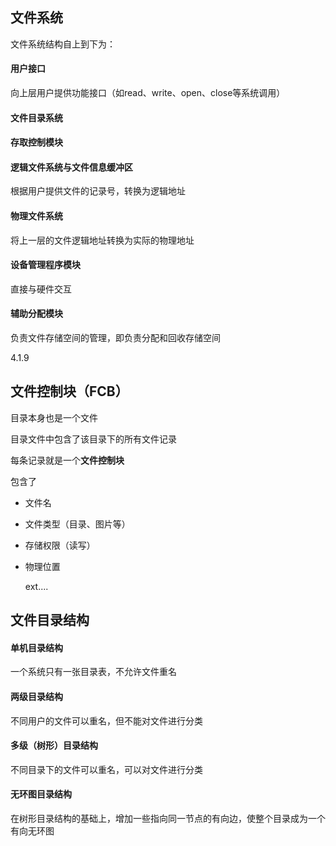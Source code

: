 ## 文件系统

文件系统结构自上到下为：

#### 用户接口

向上层用户提供功能接口（如read、write、open、close等系统调用）



#### 文件目录系统



#### 存取控制模块



#### 逻辑文件系统与文件信息缓冲区

根据用户提供文件的记录号，转换为逻辑地址



#### 物理文件系统

将上一层的文件逻辑地址转换为实际的物理地址



#### 设备管理程序模块

直接与硬件交互



#### 辅助分配模块

负责文件存储空间的管理，即负责分配和回收存储空间

4.1.9





## 文件控制块（FCB）

目录本身也是一个文件

目录文件中包含了该目录下的所有文件记录

每条记录就是一个**文件控制块**

包含了

- 文件名

- 文件类型（目录、图片等）

- 存储权限（读写）

- 物理位置

  ext....







## 文件目录结构

#### 单机目录结构

一个系统只有一张目录表，不允许文件重名



#### 两级目录结构

不同用户的文件可以重名，但不能对文件进行分类



#### 多级（树形）目录结构

不同目录下的文件可以重名，可以对文件进行分类



#### 无环图目录结构

在树形目录结构的基础上，增加一些指向同一节点的有向边，使整个目录成为一个有向无环图